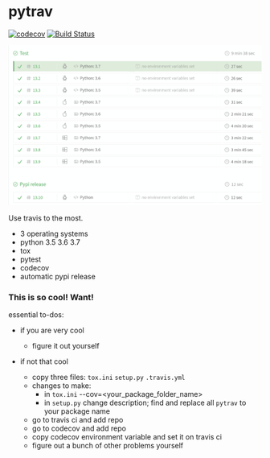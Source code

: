 # pytrav

[![codecov](https://codecov.io/gh/Madoshakalaka/pytrav/branch/master/graph/badge.svg)](https://codecov.io/gh/Madoshakalaka/pytrav)
[![Build Status](https://travis-ci.org/Madoshakalaka/pytrav.svg)](https://travis-ci.org/Madoshakalaka/pytrav)

![beatiful-pictual](./very-beautiful.PNG)

Use travis to the most.

- 3 operating systems
- python 3.5 3.6 3.7
- tox
- pytest
- codecov
- automatic pypi release

### This is so cool! Want!
essential to-dos:
- if you are very cool
    - figure it out yourself
    
- if not that cool
    - copy three files: `tox.ini` `setup.py` `.travis.yml`
    - changes to make:
        - in `tox.ini` --cov=<your_package_folder_name>
        - in `setup.py` change description; find and replace all `pytrav` to your package name
    - go to travis ci and add repo
    - go to codecov and add repo
    - copy codecov environment variable and set it on travis ci
    - figure out a bunch of other problems yourself